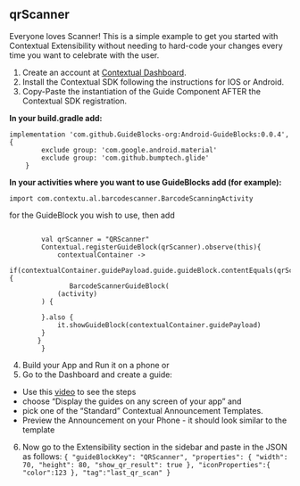 ## qrScanner

Everyone loves Scanner! This is a simple example to get you started with Contextual Extensibility without needing to hard-code your changes every time you want to celebrate with the user.

1. Create an account at [Contextual Dashboard](https://dashboard.contextu.al/ "Contextual Dashboard").
2. Install the Contextual SDK following the instructions for IOS or Android.
3. Copy-Paste the instantiation of the Guide Component AFTER the Contextual SDK registration.

**In your build.gradle add:**

```
implementation 'com.github.GuideBlocks-org:Android-GuideBlocks:0.0.4', {
        exclude group: 'com.google.android.material'
        exclude group: 'com.github.bumptech.glide'
    }
```

**In your activities where you want to use GuideBlocks add (for example):**

```
import com.contextu.al.barcodescanner.BarcodeScanningActivity
```

for the GuideBlock you wish to use, then add 

```
    
        val qrScanner = "QRScanner"
        Contextual.registerGuideBlock(qrScanner).observe(this){
            contextualContainer ->
            if(contextualContainer.guidePayload.guide.guideBlock.contentEquals(qrScanner)){
               BarcodeScannerGuideBlock(
            (activity)
        ) {
            
        }.also {
            it.showGuideBlock(contextualContainer.guidePayload)
        }
       }
        }
```


4. Build your App and Run it on a phone or
5. Go to the Dashboard and create a guide:
* Use this [video]( https://vimeo.com/863886653#t=0m58s "Another Guide Creation How-to") to see the steps
* choose “Display the guides on any screen of your app” and
* pick one of the “Standard” Contextual Announcement Templates.
* Preview the Announcement on your Phone - it should look similar to the template
6. Now go to the Extensibility section in the sidebar and paste in the JSON as follows:
   `
   {
   "guideBlockKey": "QRScanner",
   "properties": {
   "width": 70,
   "height": 80,
   "show_qr_result": true
   },
   "iconProperties":{
   "color":123
   },
   "tag":"last_qr_scan"
   }
   `

